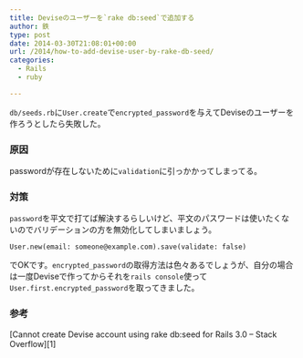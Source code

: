 ```yaml
---
title: Deviseのユーザーを`rake db:seed`で追加する
author: 鉄
type: post
date: 2014-03-30T21:08:01+00:00
url: /2014/how-to-add-devise-user-by-rake-db-seed/
categories:
  - Rails
  - ruby

---
```

`db/seeds.rb`に`User.create`で`encrypted_password`を与えてDeviseのユーザーを作ろうとしたら失敗した。

### 原因

passwordが存在しないために`validation`に引っかかってしまってる。

### 対策

`password`を平文で打てば解決するらしいけど、平文のパスワードは使いたくないのでバリデーションの方を無効化してしまいましょう。

`User.new(email: someone@example.com).save(validate: false)`

でOKです。`encrypted_password`の取得方法は色々あるでしょうが、自分の場合は一度Deviseで作ってからそれを`rails console`使って`User.first.encrypted_password`を取ってきました。

### 参考

[Cannot create Devise account using rake db:seed for Rails 3.0 &#8211; Stack Overflow][1]

